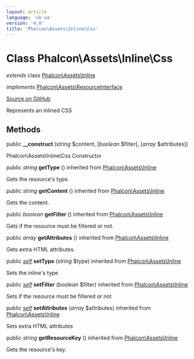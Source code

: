 ```yaml
---
layout: article
language: 'uk-ua'
version: '4.0'
title: 'Phalcon\Assets\Inline\Css'
---
```


# Class **Phalcon\Assets\Inline\Css**

*extends* class [Phalcon\Assets\Inline](api/Phalcon_Assets_Inline)

*implements* [Phalcon\Assets\ResourceInterface](api/Phalcon_Assets_ResourceInterface)

<a href="https://github.com/phalcon/cphalcon/tree/v4.0.0/phalcon/assets/inline/css.zep" class="btn btn-default btn-sm">Source on GitHub</a>

Represents an inlined CSS

## Methods

public **__construct** (*string* $content, [*boolean* $filter], [*array* $attributes])

Phalcon\Assets\Inline\Css Constructor

public *string* **getType** () inherited from [Phalcon\Assets\Inline](api/Phalcon_Assets_Inline)

Gets the resource's type.

public *string* **getContent** () inherited from [Phalcon\Assets\Inline](api/Phalcon_Assets_Inline)

Gets the content.

public *boolean* **getFilter** () inherited from [Phalcon\Assets\Inline](api/Phalcon_Assets_Inline)

Gets if the resource must be filtered or not.

public *array* **getAttributes** () inherited from [Phalcon\Assets\Inline](api/Phalcon_Assets_Inline)

Gets extra HTML attributes.

public [*self*](api/Phalcon_Assets_Inline_Css) **setType** (*string* $type) inherited from [Phalcon\Assets\Inline](api/Phalcon_Assets_Inline)

Sets the inline's type

public [*self*](api/Phalcon_Assets_Inline_Css) **setFilter** (*boolean* $filter) inherited from [Phalcon\Assets\Inline](api/Phalcon_Assets_Inline)

Sets if the resource must be filtered or not

public [*self*](api/Phalcon_Assets_Inline_Css) **setAttributes** (*array* $attributes) inherited from [Phalcon\Assets\Inline](api/Phalcon_Assets_Inline)

Sets extra HTML attributes

public *string* **getResourceKey** () inherited from [Phalcon\Assets\Inline](api/Phalcon_Assets_Inline)

Gets the resource's key.